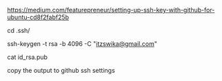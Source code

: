 https://medium.com/featurepreneur/setting-up-ssh-key-with-github-for-ubuntu-cd8f2fabf25b

cd .ssh/

ssh-keygen -t rsa -b 4096 -C "itzswika@gmail.com"

cat id_rsa.pub 

copy the output to github ssh settings
